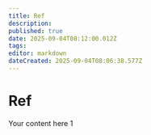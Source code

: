 ```yaml
---
title: Ref
description: 
published: true
date: 2025-09-04T08:12:00.012Z
tags: 
editor: markdown
dateCreated: 2025-09-04T08:06:38.577Z
---
```


# Ref
Your content here
1